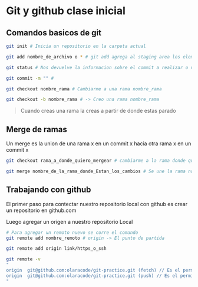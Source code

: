 # Git y github clase inicial

## Comandos basicos de git

```sh
git init # Inicia un repositorio en la carpeta actual

git add nombre_de_archivo o * # git add agrega al staging area los elementos deseados

git status # Nos devuelve la informacion sobre el commit a realizar o nuestro espacio de trabajo

git commit -m "" #

git checkout nombre_rama # Cambiarme a una rama nombre_rama

git checkout -b nombre_rama # -> Creo una rama nombre_rama
```

> Cuando creas una rama la creas a partir de donde estas parado

## Merge de ramas

Un merge es la union de una rama x en un commit x hacia otra rama x en un commit x

```sh
git checkout rama_a_donde_quiero_mergear # cambiarme a la rama donde quiero los cambios

git merge nombre_de_la_rama_donde_Estan_los_cambios # Se une la rama nombre_... a rama_a_donde quieres
```

## Trabajando con github

El primer paso para contectar nuestro repositorio local con github es crear un repositorio en github.com

Luego agregar un origen a nuestro repositorio Local

```sh
# Para agregar un remoto nuevo se corre el comando
git remote add nombre_remoto # origin -> El punto de partida

git remote add origin link/https_o_ssh
```

```sh
git remote -v
"
origin  git@github.com:olaracode/git-practice.git (fetch) // Es el permiso de jalar
origin  git@github.com:olaracode/git-practice.git (push) // Es el permiso de empujar
"
```
